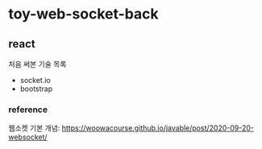 # toy-web-socket-back

## react

처음 써본 기술 목록

- socket.io
- bootstrap

### reference

웹소켓 기본 개념: https://woowacourse.github.io/javable/post/2020-09-20-websocket/
